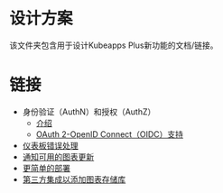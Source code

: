 # 设计方案

该文件夹包含用于设计Kubeapps Plus新功能的文档/链接。

# 链接

- 身份验证（AuthN）和授权（AuthZ）
    - [介绍](./authentication-and-authorization.md)
    - [OAuth 2-OpenID Connect（OIDC）支持](https://docs.google.com/document/d/1YZzLtIbS2copQJgspFiMd0eAhpyt8u19MUSDEvH2X4g)
- [仪表板错误处理](./dashboard/error-handling/error-handling.md)
- [通知可用的图表更新](https://docs.google.com/document/d/1oG9nerd5CurWSIwH33kKCsOCtkSFMgcm8SuTJyuSnxs/)
- [更简单的部署](./dashboard/deployment-improvements.md)
- [第三方集成以添加图表存储库](./third-party-add-repository)
